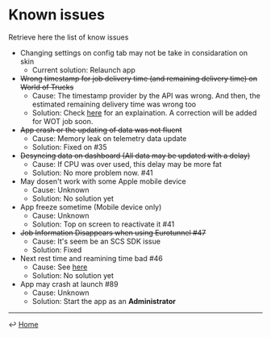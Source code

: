 # Known issues

Retrieve here the list of know issues

- Changing settings on config tab may not be take in considaration on skin
    - Current solution: Relaunch app
- ~~Wrong timestamp for job delivery time (and remaining delivery time) on World of Trucks~~
    - Cause: The timestamp provider by the API was wrong. And then, the estimated remaining delivery time was wrong too
    - Solution: Check [here](https://github.com/JAGFx/ets2-dashboard-skin/issues/33#issuecomment-725514001) for an explaination. A correction will be added for WOT job soon.
- ~~App crash or the updating of data was not fluent~~
    - Cause: Memory leak on telemetry data update
    - Solution: Fixed on #35
- ~~Desyncing data on dashboard (All data may be updated with a delay)~~
  - Cause: If CPU was over used, this delay may be more fat
  - Solution: No more problem now. #41
- May dosen't work with some Apple mobile device
  - Cause: Unknown
  - Solution: No solution yet
- App freeze sometime (Mobile device only)
  - Cause: Unknown
  - Solution: Top on screen to reactivate it #41
- ~~Job Information Disappears when using Eurotunnel #47~~
  - Cause: It's seem be an SCS SDK issue
  - Solution: Fixed
- Next rest time and reamining time bad #46
  - Cause: See [here](https://github.com/JAGFx/ets2-dashboard-skin/issues/33#issuecomment-725514001)
  - Solution: No solution yet
- App may crash at launch #89
  - Cause: Unknown
  - Solution: Start the app as an **Administrator**

---
↩️ [Home](../README.md)
